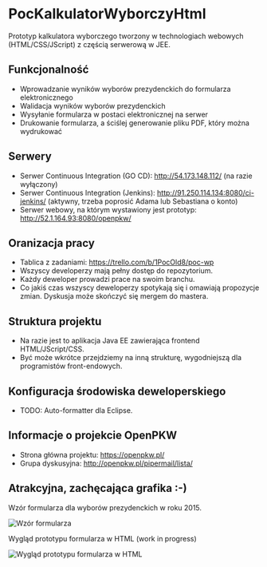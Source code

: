 # PocKalkulatorWyborczyHtml
Prototyp kalkulatora wyborczego tworzony w technologiach webowych (HTML/CSS/JScript) z częścią serwerową w JEE.

## Funkcjonalność
- Wprowadzanie wyników wyborów prezydenckich do formularza elektronicznego
- Walidacja wyników wyborów prezydenckich
- Wysyłanie formularza w postaci elektronicznej na serwer
- Drukowanie formularza, a ściślej generowanie pliku PDF, który można wydrukować

## Serwery
- Serwer Continuous Integration (GO CD): http://54.173.148.112/ (na razie wyłączony)
- Serwer Continuous Integration (Jenkins): http://91.250.114.134:8080/ci-jenkins/ (aktywny, trzeba poprosić Adama lub Sebastiana o konto)
- Serwer webowy, na którym wystawiony jest prototyp: http://52.1.164.93:8080/openpkw/

## Oranizacja pracy
- Tablica z zadaniami: https://trello.com/b/1PocOld8/poc-wp
- Wszyscy developerzy mają pełny dostęp do repozytorium.
- Każdy deweloper prowadzi prace na swoim branchu.
- Co jakiś czas wszyscy deweloperzy spotykają się i omawiają propozycje zmian. Dyskusja może skończyć się mergem do mastera.

## Struktura projektu
- Na razie jest to aplikacja Java EE zawierająca frontend HTML/JScript/CSS.
- Być może wkrótce przejdziemy na inną strukturę, wygodniejszą dla programistów front-endowych.

## Konfiguracja środowiska deweloperskiego
- TODO: Auto-formatter dla Eclipse.

## Informacje o projekcie OpenPKW
- Strona główna projektu: https://openpkw.pl/
- Grupa dyskusyjna: http://openpkw.pl/pipermail/lista/

## Atrakcyjna, zachęcająca grafika :-)

Wzór formularza dla wyborów prezydenckich w roku 2015.

![Wzór formularza](https://raw.githubusercontent.com/openpkw/PocKalkulatorWyborczyHtml/master/doc/images/formularz_wzor.png)

Wygląd prototypu formularza w HTML (work in progress)

![Wygląd prototypu formularza w HTML](https://raw.githubusercontent.com/openpkw/PocKalkulatorWyborczyHtml/master/doc/images/formularz_prototyp_html.png)
